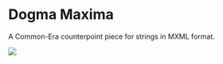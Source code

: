 # Dogma Maxima
A Common-Era counterpoint piece for strings in MXML format.

![](https://image.ibb.co/gRyBbQ/dogma_maxima.png)